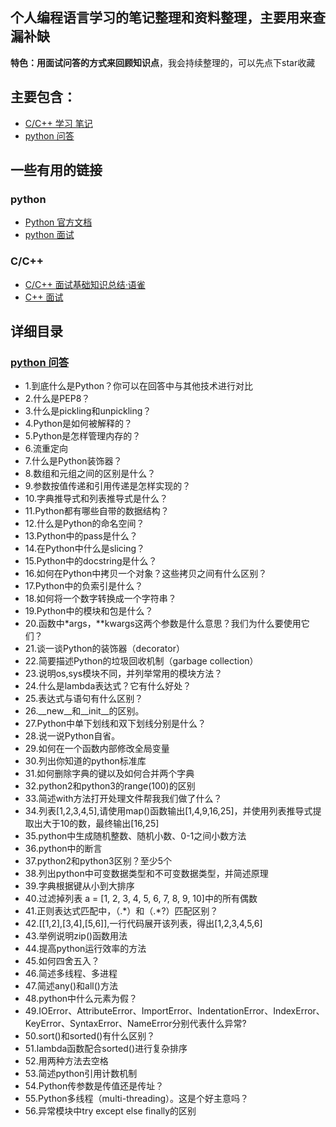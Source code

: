 ﻿## 个人编程语言学习的笔记整理和资料整理，主要用来查漏补缺
**特色：用面试问答的方式来回顾知识点**，我会持续整理的，可以先点下star收藏

## 主要包含：
- [C/C++ 学习 笔记](C&C++/C)
- [python 问答](Offer/python/MyOffer.md)

## 一些有用的链接
### python
- [Python 官方文档](https://docs.python.org/zh-cn/3.7/)
- [python 面试](https://github.com/taizilongxu/interview_python/)
### C/C++
- [C/C++ 面试基础知识总结·语雀](https://www.yuque.com/huihut/interview)
- [C++ 面试](https://github.com/huihut/interview)

## 详细目录
### [python 问答](Offer/python/MyOffer.md)
- 1.到底什么是Python？你可以在回答中与其他技术进行对比
- 2.什么是PEP8？
- 3.什么是pickling和unpickling？
- 4.Python是如何被解释的？
- 5.Python是怎样管理内存的？
- 6.流重定向
- 7.什么是Python装饰器？
- 8.数组和元组之间的区别是什么？
- 9.参数按值传递和引用传递是怎样实现的？
- 10.字典推导式和列表推导式是什么？
- 11.Python都有哪些自带的数据结构？
- 12.什么是Python的命名空间？
- 13.Python中的pass是什么？
- 14.在Python中什么是slicing？
- 15.Python中的docstring是什么？
- 16.如何在Python中拷贝一个对象？这些拷贝之间有什么区别？
- 17.Python中的负索引是什么？
- 18.如何将一个数字转换成一个字符串？
- 19.Python中的模块和包是什么？
- 20.函数中\*args，\**kwargs这两个参数是什么意思？我们为什么要使用它们？
- 21.谈一谈Python的装饰器（decorator）
- 22.简要描述Python的垃圾回收机制（garbage collection）
- 23.说明os,sys模块不同，并列举常用的模块方法？
- 24.什么是lambda表达式？它有什么好处？
- 25.表达式与语句有什么区别？
- 26.\__new\__和\__init\__的区别。
- 27.Python中单下划线和双下划线分别是什么？
- 28.说一说Python自省。
- 29.如何在一个函数内部修改全局变量
- 30.列出你知道的python标准库
- 31.如何删除字典的键以及如何合并两个字典
- 32.python2和python3的range(100)的区别
- 33.简述with方法打开处理文件帮我我们做了什么？
- 34.列表[1,2,3,4,5],请使用map()函数输出[1,4,9,16,25]，并使用列表推导式提取出大于10的数，最终输出[16,25]
- 35.python中生成随机整数、随机小数、0-1之间小数方法
- 36.python中的断言
- 37.python2和python3区别？至少5个
- 38.列出python中可变数据类型和不可变数据类型，并简述原理
- 39.字典根据键从小到大排序
- 40.过滤掉列表 a = [1, 2, 3, 4, 5, 6, 7, 8, 9, 10]中的所有偶数
- 41.正则表达式匹配中，（.\*）和（.\*?）匹配区别？
- 42.[[1,2],[3,4],[5,6]],一行代码展开该列表，得出[1,2,3,4,5,6]
- 43.举例说明zip()函数用法
- 44.提高python运行效率的方法
- 45.如何四舍五入？
- 46.简述多线程、多进程
- 47.简述any()和all()方法
- 48.python中什么元素为假？
- 49.IOError、AttributeError、ImportError、IndentationError、IndexError、KeyError、SyntaxError、NameError分别代表什么异常?
- 50.sort()和sorted()有什么区别？
- 51.lambda函数配合sorted()进行复杂排序
- 52.用两种方法去空格
- 53.简述python引用计数机制
- 54.Python传参数是传值还是传址？
- 55.Python多线程（multi-threading）。这是个好主意吗？
- 56.异常模块中try except else finally的区别

